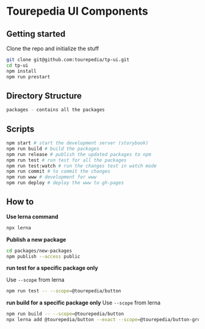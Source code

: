 # Tourepedia UI Components

## Getting started

Clone the repo and initialize the stuff

```bash
git clone git@github.com:tourepedia/tp-ui.git
cd tp-ui
npm install
npm run prestart
```

## Directory Structure

```bash
packages - contains all the packages
```

## Scripts

```bash
npm start # start the development server (storybook)
npm run build # build the packages
npm run release # publish the updated packages to npm
npm run test # run test for all the packages
npm run test:watch # run the changes test in watch mode
npm run commit # to commit the changes
npm run www # development for www
npm run deploy # deploy the www to gh-pages
```

## How to

**Use lerna command**

```bash
npx lerna
```

**Publish a new package**

```bash
cd packages/new-packages
npm publish --access public
```

**run test for a specific package only**

Use `--scope` from lerna

```bash
npm run test -- --scope=@tourepedia/button
```

**run build for a specific package only**
Use `--scope` from lerna

```bash
npm run build -- --scope=@tourepedia/button
npx lerna add @tourepedia/button --exact --scope=@tourepedia/button-group
```
